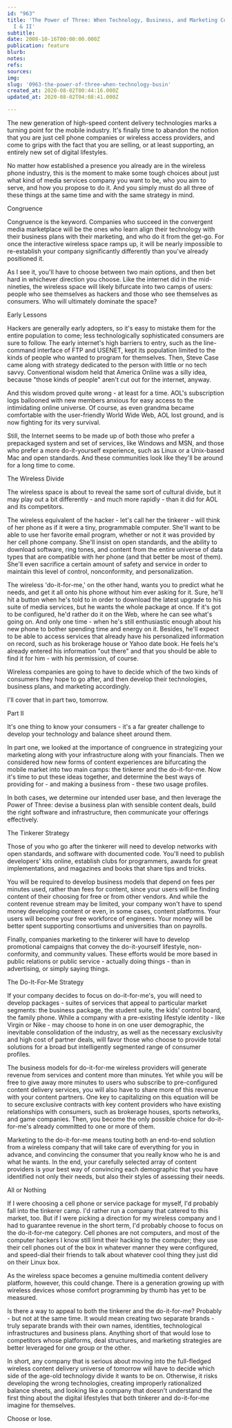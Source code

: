 ```yaml
---
id: "963"
title: 'The Power of Three: When Technology, Business, and Marketing Converge - Parts
  I & II'
subtitle: 
date: 2008-10-16T00:00:00.000Z
publication: feature
blurb: 
notes: 
refs: 
sources: 
img: 
slug: '0963-the-power-of-three-when-technology-busin'
created_at: 2020-08-02T00:44:16.000Z
updated_at: 2020-08-02T04:08:41.000Z

---
```

The new generation of high-speed content delivery technologies marks a turning point for the mobile industry. It's finally time to abandon the notion that you are just cell phone companies or wireless access providers, and come to grips with the fact that you are selling, or at least supporting, an entirely new set of digital lifestyles.

  
No matter how established a presence you already are in the wireless phone industry, this is the moment to make some tough choices about just what kind of media services company you want to be, who you aim to serve, and how you propose to do it. And you simply must do all three of these things at the same time and with the same strategy in mind.

Congruence

Congruence is the keyword. Companies who succeed in the convergent media marketplace will be the ones who learn align their technology with their business plans with their marketing, and who do it from the get-go. For once the interactive wireless space ramps up, it will be nearly impossible to re-establish your company significantly differently than you've already positioned it.

As I see it, you'll have to choose between two main options, and then bet hard in whichever direction you choose. Like the internet did in the mid-nineties, the wireless space will likely bifurcate into two camps of users: people who see themselves as hackers and those who see themselves as consumers. Who will ultimately dominate the space?

Early Lessons

Hackers are generally early adopters, so it's easy to mistake them for the entire population to come; less technologically sophisticated consumers are sure to follow. The early internet's high barriers to entry, such as the line-command interface of FTP and USENET, kept its population limited to the kinds of people who wanted to program for themselves. Then, Steve Case came along with strategy dedicated to the person with little or no tech savvy. Conventional wisdom held that America Online was a silly idea, because "those kinds of people" aren't cut out for the internet, anyway.

And this wisdom proved quite wrong - at least for a time. AOL's subscription logs ballooned with new members anxious for easy access to the intimidating online universe. Of course, as even grandma became comfortable with the user-friendly World Wide Web, AOL lost ground, and is now fighting for its very survival.

Still, the Internet seems to be made up of both those who prefer a prepackaged system and set of services, like Windows and MSN, and those who prefer a more do-it-yourself experience, such as Linux or a Unix-based Mac and open standards. And these communities look like they'll be around for a long time to come.

The Wireless Divide

The wireless space is about to reveal the same sort of cultural divide, but it may play out a bit differently - and much more rapidly - than it did for AOL and its competitors.

The wireless equivalent of the hacker - let's call her the tinkerer - will think of her phone as if it were a tiny, programmable computer. She'll want to be able to use her favorite email program, whether or not it was provided by her cell phone company. She'll insist on open standards, and the ability to download software, ring tones, and content from the entire universe of data types that are compatible with her phone (and that better be most of them). She'll even sacrifice a certain amount of safety and service in order to maintain this level of control, nonconformity, and personalization.

The wireless 'do-it-for-me,' on the other hand, wants you to predict what he needs, and get it all onto his phone without him ever asking for it. Sure, he'll hit a button when he's told to in order to download the latest upgrade to his suite of media services, but he wants the whole package at once. If it's got to be configured, he'd rather do it on the Web, where he can see what's going on. And only one time - when he's still enthusiastic enough about his new phone to bother spending time and energy on it. Besides, he'll expect to be able to access services that already have his personalized information on record, such as his brokerage house or Yahoo date book. He feels he's already entered his information "out there" and that you should be able to find it for him - with his permission, of course.

Wireless companies are going to have to decide which of the two kinds of consumers they hope to go after, and then develop their technologies, business plans, and marketing accordingly.

I'll cover that in part two, tomorrow.

  
Part II

It's one thing to know your consumers - it's a far greater challenge to develop your technology and balance sheet around them.

In part one, we looked at the importance of congruence in strategizing your marketing along with your infrastructure along with your financials. Then we considered how new forms of content experiences are bifurcating the mobile market into two main camps: the tinkerer and the do-it-for-me. Now it's time to put these ideas together, and determine the best ways of providing for - and making a business from - these two usage profiles.

In both cases, we determine our intended user base, and then leverage the Power of Three: devise a business plan with sensible content deals, build the right software and infrastructure, then communicate your offerings effectively.

The Tinkerer Strategy

Those of you who go after the tinkerer will need to develop networks with open standards, and software with documented code. You'll need to publish developers' kits online, establish clubs for programmers, awards for great implementations, and magazines and books that share tips and tricks.

You will be required to develop business models that depend on fees per minutes used, rather than fees for content, since your users will be finding content of their choosing for free or from other vendors. And while the content revenue stream may be limited, your company won't have to spend money developing content or even, in some cases, content platforms. Your users will become your free workforce of engineers. Your money will be better spent supporting consortiums and universities than on payrolls.

Finally, companies marketing to the tinkerer will have to develop promotional campaigns that convey the do-it-yourself lifestyle, non-conformity, and community values. These efforts would be more based in public relations or public service - actually doing things - than in advertising, or simply saying things.

The Do-It-For-Me Strategy

If your company decides to focus on do-it-for-me's, you will need to develop packages - suites of services that appeal to particular market segments: the business package, the student suite, the kids' control board, the family phone. While a company with a pre-existing lifestyle identity - like Virgin or Nike - may choose to hone in on one user demographic, the inevitable consolidation of the industry, as well as the necessary exclusivity and high cost of partner deals, will favor those who choose to provide total solutions for a broad but intelligently segmented range of consumer profiles.

The business models for do-it-for-me wireless providers will generate revenue from services and content more than minutes. Yet while you will be free to give away more minutes to users who subscribe to pre-configured content delivery services, you will also have to share more of this revenue with your content partners. One key to capitalizing on this equation will be to secure exclusive contracts with key content providers who have existing relationships with consumers, such as brokerage houses, sports networks, and game companies. Then, you become the only possible choice for do-it-for-me's already committed to one or more of them.

Marketing to the do-it-for-me means touting both an end-to-end solution from a wireless company that will take care of everything for you in advance, and convincing the consumer that you really know who he is and what he wants. In the end, your carefully selected array of content providers is your best way of convincing each demographic that you have identified not only their needs, but also their styles of assessing their needs.

All or Nothing

If I were choosing a cell phone or service package for myself, I'd probably fall into the tinkerer camp. I'd rather run a company that catered to this market, too. But if I were picking a direction for my wireless company and I had to guarantee revenue in the short term, I'd probably choose to focus on the do-it-for-me category. Cell phones are not computers, and most of the computer hackers I know still limit their hacking to the computer; they use their cell phones out of the box in whatever manner they were configured, and speed-dial their friends to talk about whatever cool thing they just did on their Linux box.

As the wireless space becomes a genuine multimedia content delivery platform, however, this could change. There is a generation growing up with wireless devices whose comfort programming by thumb has yet to be measured.

Is there a way to appeal to both the tinkerer and the do-it-for-me? Probably - but not at the same time. It would mean creating two separate brands - truly separate brands with their own names, identities, technological infrastructures and business plans. Anything short of that would lose to competitors whose platforms, deal structures, and marketing strategies are better leveraged for one group or the other.

In short, any company that is serious about moving into the full-fledged wireless content delivery universe of tomorrow will have to decide which side of the age-old technology divide it wants to be on. Otherwise, it risks developing the wrong technologies, creating improperly rationalized balance sheets, and looking like a company that doesn't understand the first thing about the digital lifestyles that both tinkerer and do-it-for-me imagine for themselves.

Choose or lose.